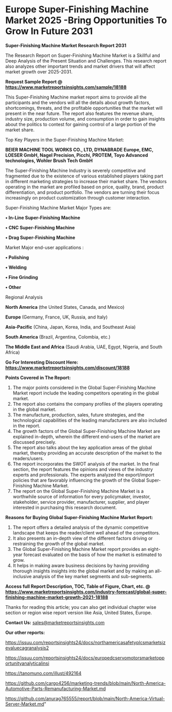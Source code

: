  # Europe Super-Finishing Machine Market 2025 -Bring Opportunities To Grow In Future 2031

<strong>Super-Finishing Machine Market Research Report 2031</strong>

The Research Report on Super-Finishing Machine Market is a Skillful and Deep Analysis of the Present Situation and Challenges. This research report also analyzes other important trends and market drivers that will affect market growth over 2025-2031.

<strong>Request Sample Report @ <a href=https://www.marketreportsinsights.com/sample/18188>https://www.marketreportsinsights.com/sample/18188</a></strong>

This Super-Finishing Machine market report aims to provide all the participants and the vendors will all the details about growth factors, shortcomings, threats, and the profitable opportunities that the market will present in the near future. The report also features the revenue share, industry size, production volume, and consumption in order to gain insights about the politics to contest for gaining control of a large portion of the market share.

Top Key Players in the Super-Finishing Machine Market:

<strong>BEIER MACHINE TOOL WORKS CO., LTD, DYNABRADE Europe, EMC, LOESER GmbH, Nagel Precision, Picchi, PROTEM, Toyo Advanced technologies, Wohler Brush Tech GmbH</strong>

The Super-Finishing Machine Industry is severely competitive and fragmented due to the existence of various established players taking part in different marketing strategies to increase their market share. The vendors operating in the market are profiled based on price, quality, brand, product differentiation, and product portfolio. The vendors are turning their focus increasingly on product customization through customer interaction.

Super-Finishing Machine Market Major Types are:

<strong>• In-Line Super-Finishing Machine

• CNC Super-Finishing Machine

• Drag Super-Finishing Machine</strong>

Market Major end-user applications :

<strong>• Polishing

• Welding

• Fine Grinding

• Other</strong>

Regional Analysis

</u><strong><b>North America</b></strong> (the United States, Canada, and Mexico)

<strong><b>Europe </b></strong>(Germany, France, UK, Russia, and Italy)

<strong><b>Asia-Pacific</b></strong> (China, Japan, Korea, India, and Southeast Asia)

<strong><b>South America</b></strong> (Brazil, Argentina, Colombia, etc.)

<strong><b>The Middle East and Africa</b></strong> (Saudi Arabia, UAE, Egypt, Nigeria, and South Africa)

<strong>Go For Interesting Discount Here: <a href=https://www.marketreportsinsights.com/discount/18188>https://www.marketreportsinsights.com/discount/18188</a></strong>

<strong>Points Covered in The Report:</strong>
<ol>
  <li>The major points considered in the Global Super-Finishing Machine Market report include the leading competitors operating in the global market.</li>
  <li>The report also contains the company profiles of the players operating in the global market.</li>
  <li>The manufacture, production, sales, future strategies, and the technological capabilities of the leading manufacturers are also included in the report.</li>
  <li>The growth factors of the Global Super-Finishing Machine Market are explained in-depth, wherein the different end-users of the market are discussed precisely.</li>
  <li>The report also talks about the key application areas of the global market, thereby providing an accurate description of the market to the readers/users.</li>
  <li>The report incorporates the SWOT analysis of the market. In the final section, the report features the opinions and views of the industry experts and professionals. The experts analyzed the export/import policies that are favorably influencing the growth of the Global Super-Finishing Machine Market.</li>
  <li>The report on the Global Super-Finishing Machine Market is a worthwhile source of information for every policymaker, investor, stakeholder, service provider, manufacturer, supplier, and player interested in purchasing this research document.</li>
</ol>
<strong>Reasons for Buying Global Super-Finishing Machine Market Report:</strong>

<ol>
  <li>The report offers a detailed analysis of the dynamic competitive landscape that keeps the reader/client well ahead of the competitors.</li>
  <li>It also presents an in-depth view of the different factors driving or restraining the growth of the global market.</li>
  <li>The Global Super-Finishing Machine Market report provides an eight-year forecast evaluated on the basis of how the market is estimated to grow.</li>
  <li>It helps in making aware business decisions by having providing thorough insights insights into the global market and by making an all-inclusive analysis of the key market segments and sub-segments.</li>
</ol>
<strong>Access full Report Description, TOC, Table of Figure, Chart, etc. @ <a href=https://www.marketreportsinsights.com/industry-forecast/global-super-finishing-machine-market-growth-2021-18188>https://www.marketreportsinsights.com/industry-forecast/global-super-finishing-machine-market-growth-2021-18188</a></strong>


Thanks for reading this article; you can also get individual chapter wise section or region wise report version like Asia, United States, Europe.

<strong>Contact Us:</strong>
sales@marketreportsinsights.com

<strong>Our other reports:</strong>

<a href=https://issuu.com/reportsinsights24/docs/northamericasafetyplcsmarketsizevaluecagranalysis2>https://issuu.com/reportsinsights24/docs/northamericasafetyplcsmarketsizevaluecagranalysis2</a>

<a href=https://issuu.com/reportsinsights24/docs/europedcservomotorsmarketopportunityanalyticalinsi>https://issuu.com/reportsinsights24/docs/europedcservomotorsmarketopportunityanalyticalinsi</a>

<a href=https://tanomuno.com/illust/492164>https://tanomuno.com/illust/492164</a>

<a href=https://github.com/cargo4256/marketing-trends/blob/main/North-America-Automotive-Parts-Remanufacturing-Market.md>https://github.com/cargo4256/marketing-trends/blob/main/North-America-Automotive-Parts-Remanufacturing-Market.md</a>

<a href=https://github.com/anurag765555/report/blob/main/North-America-Virtual-Server-Market.md>https://github.com/anurag765555/report/blob/main/North-America-Virtual-Server-Market.md</a>"
